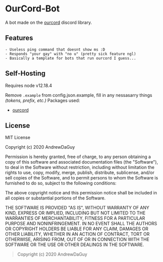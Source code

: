 <!--
TIP:
This is almost like the discord.js lib, so that means
COMMAND HANDLERS!!!!!!! or anuthing I guess...

uhhhh why are you readniing this :/
-->

# OurCord-Bot

A bot made on the [ourcord](https://github.com/ourcord/ourcord) discord library.

## Features

    - Useless ping command that doesnt show ms :D
    - Responds "your gay" with "no u" (pretty sick feature ngl)
    - Basically a template for bots that run ourcord I guess...

## Self-Hosting

Requires node v12.18.4

Remove `.example` from config.json.example, fill in any nessasarry things _(tokens, prefix, etc.)_
Packages used:

- [ourcord](https://github.com/ourcord/ourcord)

## License

MIT License

Copyright (c) 2020 AndrewDaGuy

Permission is hereby granted, free of charge, to any person obtaining a copy
of this software and associated documentation files (the "Software"), to deal
in the Software without restriction, including without limitation the rights
to use, copy, modify, merge, publish, distribute, sublicense, and/or sell
copies of the Software, and to permit persons to whom the Software is
furnished to do so, subject to the following conditions:

The above copyright notice and this permission notice shall be included in all
copies or substantial portions of the Software.

THE SOFTWARE IS PROVIDED "AS IS", WITHOUT WARRANTY OF ANY KIND, EXPRESS OR
IMPLIED, INCLUDING BUT NOT LIMITED TO THE WARRANTIES OF MERCHANTABILITY,
FITNESS FOR A PARTICULAR PURPOSE AND NONINFRINGEMENT. IN NO EVENT SHALL THE
AUTHORS OR COPYRIGHT HOLDERS BE LIABLE FOR ANY CLAIM, DAMAGES OR OTHER
LIABILITY, WHETHER IN AN ACTION OF CONTRACT, TORT OR OTHERWISE, ARISING FROM,
OUT OF OR IN CONNECTION WITH THE SOFTWARE OR THE USE OR OTHER DEALINGS IN THE
SOFTWARE.

> Copyright (c) 2020 AndrewDaGuy
